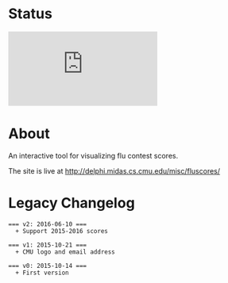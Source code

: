 # Status
[![Deploy Status](http://delphi.midas.cs.cmu.edu/~automation/public/github_deploy_repo/badge.php?repo=cmu-delphi/www-fluscores)](#)

# About
An interactive tool for visualizing flu contest scores.

The site is live at http://delphi.midas.cs.cmu.edu/misc/fluscores/

# Legacy Changelog
````
=== v2: 2016-06-10 ===
  + Support 2015-2016 scores

=== v1: 2015-10-21 ===
  + CMU logo and email address

=== v0: 2015-10-14 ===
  + First version
````